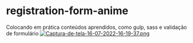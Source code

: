 # registration-form-anime
 Colocando em prática conteúdos aprendidos, como gulp, sass e validação de formulário
 [![Captura-de-tela-16-07-2022-16-19-37.png](https://i.postimg.cc/xCN0KN1C/Captura-de-tela-16-07-2022-16-19-37.png)](https://postimg.cc/Fdm5vRc5)
 
 
